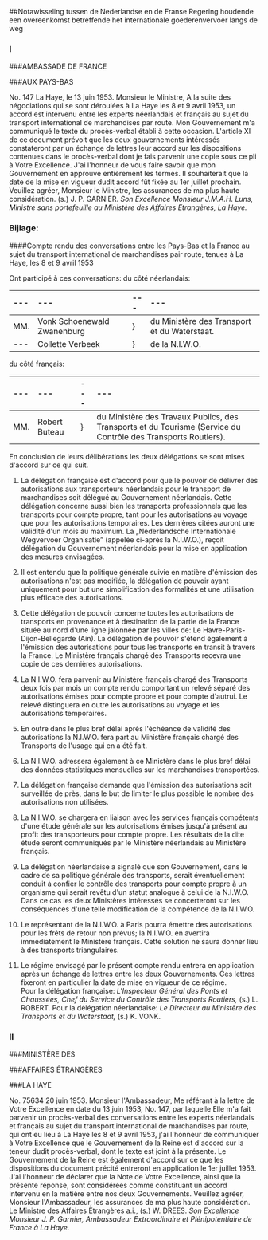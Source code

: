 <meta http-equiv='Content-Type' content='text/html; charset=utf-8' />

##Notawisseling tussen de Nederlandse en de Franse Regering houdende een overeenkomst betreffende het internationale goederenvervoer langs de weg

### I  

###AMBASSADE DE FRANCE

###AUX PAYS-BAS

No. 147 La Haye, le 13 juin 1953. Monsieur le Ministre, A la suite des négociations qui se sont déroulées à La Haye les 8 et 9 avril 1953, un accord est intervenu entre les experts néerlandais et français au sujet du transport international de marchandises par route. Mon Gouvernement m'a communiqué le texte du procès-verbal établi à cette occasion. L'article XI de ce document prévoit que les deux gouvernements intéressés constateront par un échange de lettres leur accord sur les dispositions contenues dans le procès-verbal dont je fais parvenir une copie sous ce pli à Votre Excellence. J'ai l'honneur de vous faire savoir que mon Gouvernement en approuve entièrement les termes. Il souhaiterait que la date de la mise en vigueur dudit accord fût fixée au 1er juillet prochain. Veuillez agréer, Monsieur le Ministre, les assurances de ma plus haute considération. (s.) J. P. GARNIER.  *Son Excellence*   *Monsieur J.M.A.H. Luns,*   *Ministre sans portefeuille au*   *Ministère des Affaires Etrangères,*   *La Haye.*    

### Bijlage:  

####Compte rendu des conversations entre les Pays-Bas et la France au sujet du transport international de marchandises pair route, tenues à La Haye, les 8 et 9 avril 1953

Ont participé à ces conversations: du côté néerlandais:  

| --- | --- | --- | --- |
|:---|:---|:---|:---|
| MM.  | Vonk  Schoenewald  Zwanenburg  | }  | du Ministère des Transport et du Waterstaat.  |
| --- | Collette  Verbeek  | }  | de la N.I.W.O.  |

du côté français:  

| --- | --- | --- | --- |
|:---|:---|:---|:---|
| MM.  | Robert  Buteau  | }  | du Ministère des Travaux Publics, des Transports et du Tourisme (Service du Contrôle des Transports Routiers).  |

En conclusion de leurs délibérations les deux délégations se sont mises d'accord sur ce qui suit. 

1) La délégation française est d'accord pour que le pouvoir de délivrer des autorisations aux transporteurs néerlandais pour le transport de marchandises soit délégué au Gouvernement néerlandais. Cette délégation concerne aussi bien les transports professionnels que les transports pour compte propre, tant pour les autorisations au voyage que pour les autorisations temporaires. Les dernières citées auront une validité d'un mois au maximum. La „Nederlandsche Internationale Wegvervoer Organisatie” (appelée ci-après la N.I.W.O.), reçoit délégation du Gouvernement néerlandais pour la mise en application des mesures envisagées.  

2) Il est entendu que la politique générale suivie en matière d'émission des autorisations n'est pas modifiée, la délégation de pouvoir ayant uniquement pour but une simplification des formalités et une utilisation plus efficace des autorisations.  

3) Cette délégation de pouvoir concerne toutes les autorisations de transports en provenance et à destination de la partie de la France située au nord d'une ligne jalonnée par les villes de: Le Havre-Paris-Dijon-Bellegarde (Ain). La délégation de pouvoir s'étend également à l'émission des autorisations pour tous les transports en transit à travers la France. Le Ministère français chargé des Transports recevra une copie de ces dernières autorisations.  

4) La N.I.W.O. fera parvenir au Ministère français chargé des Transports deux fois par mois un compte rendu comportant un relevé séparé des autorisations émises pour compte propre et pour compte d'autrui. Le relevé distinguera en outre les autorisations au voyage et les autorisations temporaires.  

5) En outre dans le plus bref délai après l'échéance de validité des autorisations la N.I.W.O. fera part au Ministère français chargé des Transports de l'usage qui en a été fait.  

6) La N.I.W.O. adressera également à ce Ministère dans le plus bref délai des données statistiques mensuelles sur les marchandises transportées.  

7) La délégation française demande que l'émission des autorisations soit surveillée de près, dans le but de limiter le plus possible le nombre des autorisations non utilisées.  

8) La N.I.W.O. se chargera en liaison avec les services français compétents d'une étude générale sur les autorisations émises jusqu'à présent au profit des transporteurs pour compte propre. Les résultats de la dite étude seront communiqués par le Ministère néerlandais au Ministère français.  

9) La délégation néerlandaise a signalé que son Gouvernement, dans le cadre de sa politique générale des transports, serait éventuellement conduit à confier le contrôle des transports pour compte propre à un organisme qui serait revêtu d'un statut analogue à celui de la N.I.W.O. Dans ce cas les deux Ministères intéressés se concerteront sur les conséquences d'une telle modification de la compétence de la N.I.W.O.  

10) Le représentant de la N.I.W.O. à Paris pourra émettre des autorisations pour les frêts de retour non prévus; la N.I.W.O. en avertira immédiatement le Ministère français. Cette solution ne saura donner lieu à des transports triangulaires.  

11) Le régime envisagé par le présent compte rendu entrera en application après un échange de lettres entre les deux Gouvernements. Ces lettres fixeront en particulier la date de mise en vigueur de ce régime.     
Pour la délégation française:  *L'Inspecteur Général des Ponts*   *et Chaussées,*   *Chef du Service du Contrôle*   *des Transports Routiers,*  (s.) L. ROBERT. Pour la délégation néerlandaise:  *Le Directeur au Ministère des*   *Transports et du Waterstaat,*  (s.) K. VONK.  

### II  

###MINISTÈRE DES

###AFFAIRES ÉTRANGÈRES

###LA HAYE

No. 75634 20 juin 1953. Monsieur l'Ambassadeur, Me référant à la lettre de Votre Excellence en date du 13 juin 1953, No. 147, par laquelle Elle m'a fait parvenir un procès-verbal des conversations entre les experts néerlandais et français au sujet du transport international de marchandises par route, qui ont eu lieu à La Haye les 8 et 9 avril 1953, j'ai l'honneur de communiquer à Votre Excellence que le Gouvernement de la Reine est d'accord sur la teneur dudit procès-verbal, dont le texte est joint à la présente. Le Gouvernement de la Reine est également d'accord sur ce que les dispositions du document précité entreront en application le 1er juillet 1953. J'ai l'honneur de déclarer que la Note de Votre Excellence, ainsi que la présente réponse, sont considérées comme constituant un accord intervenu en la matière entre nos deux Gouvernements. Veuillez agréer, Monsieur l'Ambassadeur, les assurances de ma plus haute considération. Le Ministre des Affaires Etrangères a.i., (s.) W. DREES.  *Son Excellence*   *Monsieur J. P. Garnier,*   *Ambassadeur Extraordinaire*   *et Plénipotentiaire de France*   *à La Haye.*    
